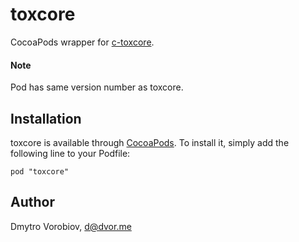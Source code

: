 # toxcore

CocoaPods wrapper for [c-toxcore](https://github.com/toktok/c-toxcore).

#### Note

Pod has same version number as toxcore.

## Installation

toxcore is available through [CocoaPods](http://cocoapods.org). To install
it, simply add the following line to your Podfile:

```
pod "toxcore"
```

## Author

Dmytro Vorobiov, d@dvor.me
